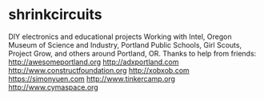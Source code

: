 # shrinkcircuits
DIY electronics and educational projects
Working with Intel, Oregon Museum of Science and Industry, Portland Public Schools, Girl Scouts, Project Grow, and others around Portland, OR. 
Thanks to help from friends: 
http://awesomeportland.org
http://adxportland.com
http://www.constructfoundation.org
http://xobxob.com
https://simonyuen.com
http://www.tinkercamp.org
http://www.cymaspace.org
